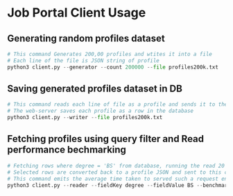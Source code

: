 # Job Portal Client Usage

## Generating random profiles dataset

```py
# This command Generates 200,00 profiles and wtites it into a file
# Each line of the file is JSON string of profile
python3 client.py --generator --count 200000 --file profiles200k.txt
```

## Saving generated profiles dataset in DB

```py
# This command reads each line of file as a profile and sends it to the web-server as a request to write
# The web-server saves each profile as a row in the database
python3 client.py --writer --file profiles200k.txt
```

## Fetching profiles using query filter and Read performance bechmarking

```py
# Fetching rows where degree = 'BS' from database, running the read 20 times, to average the fetch time
# Selected rows are converted back to a profile JSON and sent to this client
# This command emits the average time taken to served such a request end-to-end
python3 client.py --reader --fieldKey degree --fieldValue BS --benchmark 20
```
